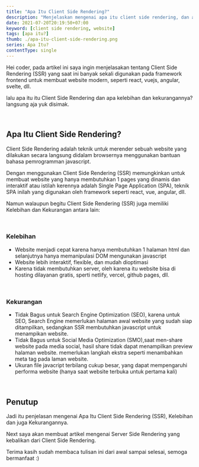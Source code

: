 ```yaml
---
title: "Apa Itu Client Side Rendering?"
description: "Menjelaskan mengenai apa itu client side rendering, dan apa kelebihan dan kekurangannya dari client side rendering?"
date: 2021-07-20T20:19:50+07:00
keyword: [client side rendering, website]
tags: [apa itu?]
thumb: ./apa-itu-client-side-rendering.png
series: Apa Itu?
contentType: single
---
```


Hei coder, pada artikel ini saya ingin menjelasakan tentang Client Side Rendering (SSR) yang saat ini banyak sekali digunakan pada framework frontend untuk membuat website modern, seperti react, vuejs, angular, svelte, dll.

lalu apa itu itu Client Side Rendering dan apa kelebihan dan kekurangannya?
langsung aja yuk disimak.

<br/>

## Apa Itu Client Side Rendering?

Client Side Rendering adalah teknik untuk merender sebuah website yang dilakukan secara langsung didalam browsernya menggunakan bantuan bahasa pemrogramman javascript.

Dengan menggunakan Client Side Rendering (SSR) memungkinkan untuk membuat website yang hanya membutuhkan 1 pages yang dinamis dan interaktif atau istilah kerennya adalah Single Page Application (SPA), teknik SPA inilah yang digunakan oleh framework seperti react, vue, angular, dll.

Namun walaupun begitu Client Side Rendering (SSR) juga memiliki Kelebihan dan Kekurangan antara lain:

<br/>

### Kelebihan
  - Website menjadi cepat karena hanya membutuhkan 1 halaman html dan selanjutnya hanya memanipulasi DOM mengunakan javascript
  - Website lebih interaktif, flexible, dan mudah dioptimasi
  - Karena tidak membutuhkan server, oleh karena itu website bisa di hosting dilayanan gratis, sperti netlify, vercel, github pages, dll.

<br/>

### Kekurangan 
  - Tidak Bagus untuk Search Engine Optimization (SEO), karena untuk SEO, Search Engine memerlukan halaman awal website yang sudah siap ditampilkan, sedangkan SSR membutuhkan javascript untuk menampikan website.
  - Tidak Bagus untuk Social Media Optimization (SMO),saat men-share website pada media social, hasil share tidak dapat menampilkan preview halaman website. memerlukan langkah ekstra seperti menambahkan meta tag pada laman website.
  - Ukuran file javacript terbilang cukup besar, yang dapat mempengaruhi performa website (hanya saat website terbuka untuk pertama kali)

<br/>

## Penutup

Jadi itu penjelasan mengenai Apa Itu Client Side Rendering (SSR), Kelebihan dan juga Kekurangannya.

Next saya akan membuat artikel mengenai Server Side Rendering yang kebalikan dari Client Side Rendering.

Terima kasih sudah membaca tulisan ini dari awal sampai selesai, semoga bermanfaat :)